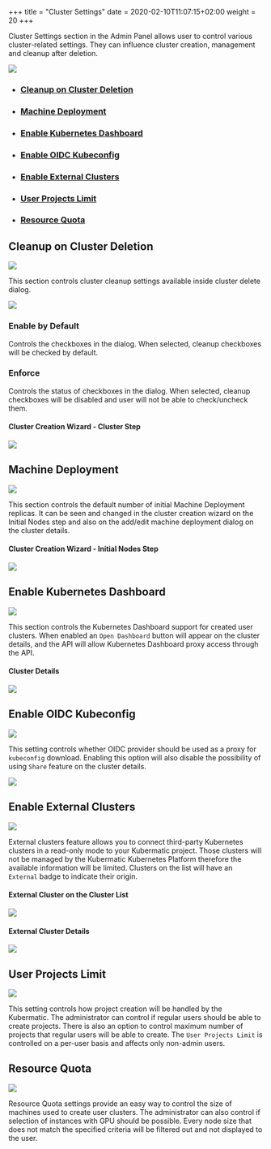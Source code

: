 +++
title = "Cluster Settings"
date = 2020-02-10T11:07:15+02:00
weight = 20
+++

Cluster Settings section in the Admin Panel allows user to control various cluster-related settings. They
can influence cluster creation, management and cleanup after deletion.

![](/img/kubermatic/master/ui/cluster_settings.png?height=300px&classes=shadow)

- ### [Cleanup on Cluster Deletion](#cleanup-on-cluster-deletion)
- ### [Machine Deployment](#machine-deployment)
- ### [Enable Kubernetes Dashboard](#enable-kubernetes-dashboard)
- ### [Enable OIDC Kubeconfig](#enable-oidc-kubeconfig)
- ### [Enable External Clusters](#enable-external-clusters)
- ### [User Projects Limit](#user-projects-limit)
- ### [Resource Quota](#resource-quota)

## Cleanup on Cluster Deletion

![](/img/kubermatic/master/ui/cleanup_on_cluster_deletion.png?classes=shadow,floatleft)

This section controls cluster cleanup settings available inside cluster delete dialog.

![](/img/kubermatic/master/ui/delete_cluster_dialog.png?height=200px&classes=shadow,floatleft)

### Enable by Default

Controls the checkboxes in the dialog. When selected, cleanup checkboxes will be checked by default.

### Enforce

Controls the status of checkboxes in the dialog. When selected, cleanup checkboxes will be disabled and user will not
be able to check/uncheck them.


#### Cluster Creation Wizard - Cluster Step
![](/img/kubermatic/master/ui/wizard_cluster_step.png?height=300px&classes=shadow,floatleft)

## Machine Deployment

![](/img/kubermatic/master/ui/machine_deployment.png?classes=shadow,floatleft)

This section controls the default number of initial Machine Deployment replicas. It can be seen and changed
in the cluster creation wizard on the Initial Nodes step and also on the add/edit machine deployment dialog on
the cluster details.

#### Cluster Creation Wizard - Initial Nodes Step
![](/img/kubermatic/master/ui/wizard_initial_nodes_step.png?height=300px&classes=shadow,floatleft)

## Enable Kubernetes Dashboard

![](/img/kubermatic/master/ui/enable_kubernetes_dashboard.png?classes=shadow,floatleft)

This section controls the Kubernetes Dashboard support for created user clusters. When enabled an `Open Dashboard` 
button will appear on the cluster details, and the API will allow Kubernetes Dashboard proxy access through the API.

#### Cluster Details
![](/img/kubermatic/master/ui/cluster_details.png?height=300px&classes=shadow,floatleft)

## Enable OIDC Kubeconfig

![](/img/kubermatic/master/ui/enable_oidc_kubeconfig.png?classes=shadow,floatleft)

This setting controls whether OIDC provider should be used as a proxy for `kubeconfig` download. Enabling this option
will also disable the possibility of using `Share` feature on the cluster details.

![](/img/kubermatic/master/ui/cluster_details_top.png?classes=shadow,floatleft)

## Enable External Clusters

![](/img/kubermatic/master/ui/enable_external_clusters.png?classes=shadow,floatleft)

External clusters feature allows you to connect third-party Kubernetes clusters in a read-only mode to your Kubermatic
project. Those clusters will not be managed by the Kubermatic Kubernetes Platform therefore the available information
will be limited. Clusters on the list will have an `External` badge to indicate their origin.

#### External Cluster on the Cluster List
![](/img/kubermatic/master/ui/external_cluster.png?classes=shadow,floatleft)

#### External Cluster Details
![](/img/kubermatic/master/ui/external_cluster_details.png?classes=shadow,floatleft)

## User Projects Limit

![](/img/kubermatic/master/ui/user_projects_limit.png?classes=shadow,floatleft)

This setting controls how project creation will be handled by the Kubermatic. The administrator can control
if regular users should be able to create projects. There is also an option to control maximum number of projects
that regular users will be able to create. The `User Projects Limit` is controlled on a per-user basis and affects
only non-admin users.

## Resource Quota

![](/img/kubermatic/master/ui/resource_quota.png?classes=shadow,floatleft)

Resource Quota settings provide an easy way to control the size of machines used to create user clusters. The administrator
can also control if selection of instances with GPU should be possible. Every node size that does not match the
specified criteria will be filtered out and not displayed to the user.
